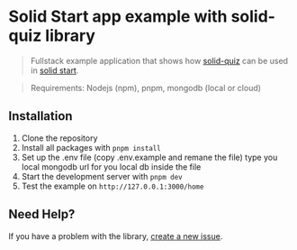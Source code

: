 # Solid Start app example with solid-quiz library

> Fullstack example application that shows how [solid-quiz](https://github.com/doldsimo/solid-quiz) can be used in [solid start](https://start.solidjs.com/getting-started/what-is-solidstart).

> Requirements: Nodejs (npm), pnpm, mongodb (local or cloud)

## Installation

1. Clone the repository
2. Install all packages with `pnpm install`
3. Set up the .env file (copy .env.example and remane the file) type you local mongodb url for you local db inside the file
4. Start the development server with `pnpm dev`
5. Test the example on `http://127.0.0.1:3000/home`

## Need Help?

If you have a problem with the library, [create a new issue](https://github.com/doldsimo/solid-start-quiz-app/issues/new).
